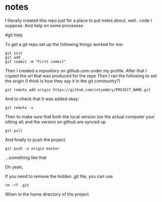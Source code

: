 # notes

I literally created this repo just for a place to put notes about, well.. code I suppose. And  help on some processes

#git help

To get a git repo set up the following things worked for me:

    git init
    git add .
    git commit -m "First commit"
    
Then I created a repository on github.com under my profile. After that I copied the url that was produced for the repo
Then I ran the following to set the origin (I think is how they say it in the git community?)
    
    git remote add origin https://github.com/cotyembry/PROJECT_NAME.git

And to check that it was added okay:
  
    git remote -v
    
Then to make sure that both the local version (on the actual computer your sitting at) and the version on github are synced up

    git pull

And finally to  push the  project

    git push -u origin master
    
...something like that

Oh yeah,

If you need to remove the hidden .git file, you can use

    rm -rf .git
    
When in the home directory of the project

